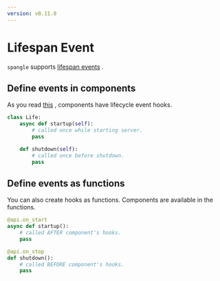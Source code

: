 ```yaml
---
version: v0.11.0
---
```


# Lifespan Event

`spangle` supports [lifespan events](https://asgi.readthedocs.io/en/latest/specs/lifespan.html) .

## Define events in components

As you read [this](component.md) , components have lifecycle event hooks.

```python
class Life:
    async def startup(self):
        # called once while starting server.
        pass

    def shutdown(self):
        # called once before shutdown.
        pass

```

## Define events as functions

You can also create hooks as functions. Components are available in the functions.

```python
@api.on_start
async def startup():
    # called AFTER component's hooks.
    pass

@api.on_stop
def shutdown():
    # called BEFORE component's hooks.
    pass

```
